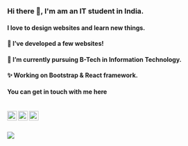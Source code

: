 ### Hi there 👋, I'm am an IT student in India.
#### I love to design websites and learn new things.

#### 🔭 I’ve developed a few websites!
#### 🌱 I’m currently pursuing B-Tech in Information Technology.
#### ✨ Working on Bootstrap & React framework.


#### You can get in touch with me here


<br/>

<a href="https://twitter.com/Om__Jaiswal">
  <img align="left" alt="Om Jaiswal | Twitter" width="22px" src="https://seeklogo.com/images/T/twitter-logo-A84FE9258E-seeklogo.com.png" />
</a>
<a href="https://www.linkedin.com/in/om-jaiswal-a599b61b3/">
  <img align="left" alt="Linkedin" width="22px" src="https://i.ibb.co/7Ybr19R/5a22d420c9a5a7-416105621512231968826.png" />
</a>
<a href="https://www.instagram.com/om_jaiswal7/">
  <img align="left" alt="Instagram" width="22px" src="https://upload.wikimedia.org/wikipedia/commons/thumb/e/e7/Instagram_logo_2016.svg/1200px-Instagram_logo_2016.svg.png" />
</a>

<br />
<br />

[![](https://github-readme-stats.vercel.app/api?username=Om-Jaiswal&hide=stars,issues&count_private=true&show_icons=true&theme=radical)](https://www.instagram.com/om_jaiswal7/)
